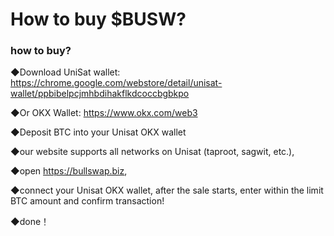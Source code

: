    # How to buy $BUSW?



   ### how to buy?
◆Download UniSat wallet: https://chrome.google.com/webstore/detail/unisat-wallet/ppbibelpcjmhbdihakflkdcoccbgbkpo

◆Or OKX Wallet: https://www.okx.com/web3

◆Deposit BTC into your Unisat OKX wallet

◆our website supports all networks on Unisat (taproot, sagwit, etc.), 

◆open https://bullswap.biz,

◆connect your Unisat OKX wallet, after the sale starts, enter within the limit BTC amount and confirm transaction!

◆done！